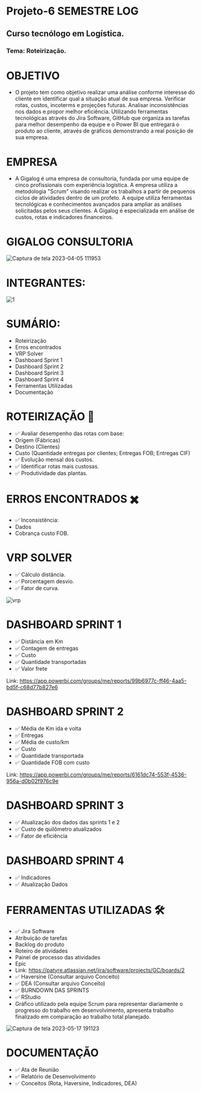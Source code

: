 # Projeto-6 SEMESTRE LOG
## Curso tecnólogo em Logística.
### Tema: Roteirização.

# OBJETIVO 
- O projeto tem como objetivo realizar uma análise conforme interesse do cliente em identificar qual a situação atual de sua empresa. Verificar rotas, custos, incoterms e projeções futuras. Analisar inconsistências nos dados e propor melhor eficiência. Utilizando ferramentas tecnológicas através do Jira Software, GitHub que organiza as tarefas para melhor desempenho da equipe e o Power BI que entregará o produto ao cliente, através de gráficos demonstrando a real posição de sua empresa.
# EMPRESA
- A Gigalog é uma empresa de consultoria, fundada por uma equipe de cinco profissionais com experiência logística. A empresa utiliza a metodologia "Scrum" visando realizar os trabalhos a partir de pequenos ciclos de atividades dentro de um profeto. A equipe utiliza ferramentas tecnológicas e conhecimentos avançados para ampliar as análises solicitadas pelos seus clientes. A Gigalog é especializada em análise de custos, rotas e indicadores financeiros. 
# GIGALOG CONSULTORIA
![Captura de tela 2023-04-05 111953](https://user-images.githubusercontent.com/128760874/231186365-5281e35b-86e7-443b-8e05-a67aecf7fc8e.png)
# INTEGRANTES:
![1](https://user-images.githubusercontent.com/128760874/234589694-5da80001-bf29-400e-8a55-3d4eabfd7dac.png)
# SUMÁRIO:
- Roteirização
- Erros encontrados
- VRP Solver
- Dashboard Sprint 1
- Dashboard Sprint 2
- Dashboard Sprint 3
- Dashboard Sprint 4
- Ferramentas Utilizadas
- Documentação
# ROTEIRIZAÇÃO 🚛
- ✅ Avaliar desempenho das rotas com base:
- Origem (Fábricas)
- Destino (Clientes) 
- Custo (Quantidade entregas por clientes; Entregas FOB; Entregas CIF)
- ✅ Evolução mensal dos custos. 
- ✅ Identificar rotas mais custosas.
- ✅ Produtividade das plantas.
# ERROS ENCONTRADOS ✖️
- ✅ Inconsistência:
- Dados
- Cobrança custo FOB.
# VRP SOLVER
- ✅ Cálculo distância.
- ✅ Porcentagem desvio.
- ✅ Fator de curva. 

![vrp](https://user-images.githubusercontent.com/128760874/234572832-53f96087-3c20-409d-ba97-268d1a4a61b6.png)
# DASHBOARD SPRINT 1
- ✅ Distância em Km
- ✅ Contagem de entregas
- ✅ Custo
- ✅ Quantidade transportadas 
- ✅ Valor frete  

Link: https://app.powerbi.com/groups/me/reports/99b6977c-ff46-4aa5-bd5f-c68d77b827e6
 # DASHBOARD SPRINT 2
 - ✅ Média de Km ida e volta
 - ✅ Entregas 
 - ✅ Média de custo/km
 - ✅ Custo
 - ✅ Quantidade transportada
 - ✅ Quantidade FOB com custo 
 
 Link: https://app.powerbi.com/groups/me/reports/6161dc74-553f-4536-956a-d0b02f976c9e
 # DASHBOARD SPRINT 3
 - ✅ Atualização dos dados das sprints 1 e 2
 - ✅ Custo de quilômetro atualizados
 - ✅ Fator de eficiência
 
 # DASHBOARD SPRINT 4
 - ✅ Indicadores
 - ✅ Atualização Dados
 
 # FERRAMENTAS UTILIZADAS 🛠️
- ✅ Jira Software 
- Atribuição de tarefas
- Backlog do produto
- Roteiro de atividades
- Painel de processo das atividades
- Epic
- Link: https://patyre.atlassian.net/jira/software/projects/GC/boards/2
- ✅ Haversine (Consultar arquivo Conceito)
- ✅ DEA (Consultar arquivo Conceito)
- ✅ BURNDOWN DAS SPRINTS
- ✅ RStudio
- Gráfico utilizado pela equipe Scrum para representar diariamente o progresso do trabalho em desenvolvimento, apresenta trabalho finalizado em comparação ao trabalho total planejado.
 
![Captura de tela 2023-05-17 191123](https://github.com/PatyRe/Projeto-Roteiriza-o-6-/assets/128760874/db9d377f-2543-4b77-801b-4d9aa72b4163)

# DOCUMENTAÇÃO
- ✅ Ata de Reunião
- ✅ Relatório de Desenvolvimento
- ✅ Conceitos (Rota, Haversine, Indicadores, DEA) 




